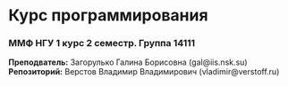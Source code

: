 <h1>Курс программирования</h1>
<h3>ММФ НГУ 1 курс 2 семестр. Группа 14111</h3>
<b>Преподватель:</b> Загорулько Галина Борисовна (gal@iis.nsk.su)<br>
<b>Репозиторий:</b>  Верстов Владимир Владимирович (vladimir@verstoff.ru)

